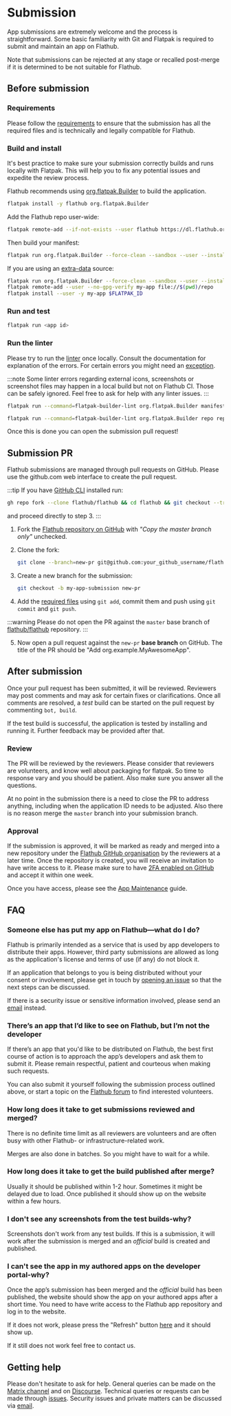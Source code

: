 # Submission

App submissions are extremely welcome and the process is straightforward.
Some basic familiarity with Git and Flatpak is required to submit and
maintain an app on Flathub.

Note that submissions can be rejected at any stage or recalled post-merge
if it is determined to be not suitable for Flathub.

## Before submission

### Requirements

Please follow the [requirements](/docs/for-app-authors/requirements) to
ensure that the submission has all the required files and is technically
and legally compatible for Flathub.

### Build and install

It's best practice to make sure your submission correctly builds and runs
locally with Flatpak. This will help you to fix any potential issues and
expedite the review process.

Flathub recommends using [org.flatpak.Builder](https://github.com/flathub/org.flatpak.Builder)
to build the application.

```bash
flatpak install -y flathub org.flatpak.Builder
```

Add the Flathub repo user-wide:

   ```bash
   flatpak remote-add --if-not-exists --user flathub https://dl.flathub.org/repo/flathub.flatpakrepo
   ```

Then build your manifest:

   ```bash
   flatpak run org.flatpak.Builder --force-clean --sandbox --user --install --install-deps-from=flathub --ccache --mirror-screenshots-url=https://dl.flathub.org/media/ --repo=repo builddir <manifest>
   ```

   If you are using an [extra-data](https://docs.flatpak.org/en/latest/module-sources.html#extra-data) source:

   ```bash
   flatpak run org.flatpak.Builder --force-clean --sandbox --user --install-deps-from=flathub --ccache --mirror-screenshots-url=https://dl.flathub.org/media/ --repo=repo builddir <manifest>
   flatpak remote-add --user --no-gpg-verify my-app file://$(pwd)/repo
   flatpak install --user -y my-app $FLATPAK_ID
   ```

### Run and test

   ```bash
   flatpak run <app id>
   ```

### Run the linter

   Please try to run the [linter](/docs/for-app-authors/linter) once
   locally. Consult the documentation for explanation of the errors. For
   certain errors you might need an [exception](/docs/for-app-authors/linter#exceptions).

   :::note
   Some linter errors regarding external icons, screenshots or screenshot
   files may happen in a local build but not on Flathub CI. Those can be
   safely ignored. Feel free to ask for help with any linter issues.
   :::

   ```bash
   flatpak run --command=flatpak-builder-lint org.flatpak.Builder manifest <manifest>
   ```

   ```bash
   flatpak run --command=flatpak-builder-lint org.flatpak.Builder repo repo
   ```

Once this is done you can open the submission pull request!

## Submission PR

Flathub submissions are managed through pull requests on GitHub. Please
use the github.com web interface to create the pull request.

:::tip
If you have [GitHub CLI](https://cli.github.com/) installed run:
```bash
gh repo fork --clone flathub/flathub && cd flathub && git checkout --track origin/new-pr
```
and proceed directly to step 3.
:::

1. Fork the [Flathub repository on GitHub](https://github.com/flathub/flathub/fork) with _"Copy the master branch only"_ unchecked.

2. Clone the fork:
   ```bash
   git clone --branch=new-pr git@github.com:your_github_username/flathub.git && cd flathub
   ```
3. Create a new branch for the submission:
   ```bash
   git checkout -b my-app-submission new-pr
   ```
4. Add the [required files](/docs/for-app-authors/requirements#required-files)
   using `git add`, commit them and push using `git commit` and
   `git push`.

:::warning
Please do not open the PR against the `master` base branch of
[flathub/flathub](https://github.com/flathub/flathub) repository.
:::

5. Now open a pull request against the `new-pr` **base branch** on GitHub.
   The title of the PR should be "Add org.example.MyAwesomeApp".

## After submission

Once your pull request has been submitted, it will be reviewed. Reviewers
may post comments and may ask for certain fixes or clarifications. Once
all comments are resolved, a _test_ build can be started on the pull
request by commenting `bot, build`.

If the test build is successful, the application is tested by installing
and running it. Further feedback may be provided after that.

### Review

The PR will be reviewed by the reviewers. Please consider that
reviewers are volunteers, and know well about packaging for
flatpak. So time to response vary and you should be patient. Also make
sure you answer all the questions.

At no point in the submission there is a need to close the PR to
address anything, including when the application ID needs to be
adjusted. Also there is no reason merge the `master` branch into your
submission branch.

### Approval

If the submission is approved, it will be marked as ready and
merged into a new repository under the [Flathub GitHub organisation](https://github.com/flathub/)
by the reviewers at a later time. Once the repository is created, you
will receive an invitation to have write access to it. Please make sure
to have [2FA enabled on GitHub](https://docs.github.com/en/authentication/securing-your-account-with-two-factor-authentication-2fa/configuring-two-factor-authentication)
and accept it within one week.

Once you have access, please see the [App Maintenance](/docs/for-app-authors/maintenance)
guide.

## FAQ

### Someone else has put my app on Flathub—what do I do?

Flathub is primarily intended as a service that is used by app developers
to distribute their apps. However, third party submissions are allowed
as long as the application's license and terms of use (if any) do not
block it.

If an application that belongs to you is being distributed without your
consent or involvement, please get in touch by [opening an issue](https://github.com/flathub/flathub/issues/new)
so that the next steps can be discussed.

If there is a security issue or sensitive information involved, please
send an [email](mailto:admins@flathub.org) instead.

### There’s an app that I’d like to see on Flathub, but I’m not the developer

If there’s an app that you'd like to be distributed on Flathub, the
best first course of action is to approach the app’s developers and ask
them to submit it. Please remain respectful, patient and courteous when
making such requests.

You can also submit it yourself following the submission process
outlined above, or start a topic on the
[Flathub forum](https://discourse.flathub.org/c/requests/5) to find
interested volunteers.

### How long does it take to get submissions reviewed and merged?

There is no definite time limit as all reviewers are volunteers and
are often busy with other Flathub- or infrastructure-related work.

Merges are also done in batches. So you might have to wait for a while.

### How long does it take to get the build published after merge?

Usually it should be published within 1-2 hour. Sometimes it might be
delayed due to load. Once published it should show up on the website
within a few hours.

### I don't see any screenshots from the test builds-why?

Screenshots don't work from any test builds. If this is a submission, it
will work after the submission is merged and an _official_ build is
created and published.

### I can't see the app in my authored apps on the developer portal-why?

Once the app’s submission has been merged and the _official_ build has been
published, the website should show the app on your authored apps after a short
time.  You need to have write access to the Flathub app repository and log in
to the website.

If it does not work, please press the "Refresh" button [here](https://flathub.org/developer-portal)
and it should show up.

If it still does not work feel free to contact us.

## Getting help

Please don't hesitate to ask for help. General queries can be made on the
[Matrix channel](https://matrix.to/#/#flathub:matrix.org) and on
[Discourse](https://discourse.flathub.org/). Technical queries or
requests can be made through
[issues](https://github.com/flathub/flathub/issues/new). Security issues
and private matters can be discussed via
[email](mailto:admins@flathub.org).
